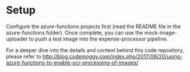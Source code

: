 # Setup 

Configure the azure-functions projects first (read the README file in the azure-functions folder). Once complete, you can use the mock-image-uploader to push a test image into the expense-processor pipeline.

For a deeper dive into the details and context behind this code repository, please refer to http://blog.codemoggy.com/index.php/2017/06/20/using-azure-functions-to-enable-ocr-processing-of-images/ 

